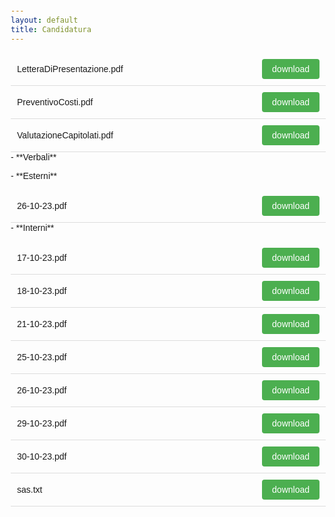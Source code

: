 ```yaml
---
layout: default
title: Candidatura
---
```

<style> body { font-family: Arial, sans-serif; margin: 20px; } .file-list { list-style: none; padding: 0; } .file-item { display: flex; justify-content: space-between; border-bottom: 1px solid #ddd; padding: 10px; align-items: center; } .file-name { flex: 1; margin-right: 10px; } .download-button { background-color: #4CAF50; color: white; padding: 8px 16px; text-align: center; text-decoration: none; display: inline-block; font-size: 14px; cursor: pointer; border: none; border-radius: 4px; } </style>
<ul class="file-list">
<li class="file-item">
<span class="file-name"> LetteraDiPresentazione.pdf </span>
<a href="./docs/Candidatura//LetteraDiPresentazione.pdf" class="download-button" download> download</a>
</li>
<li class="file-item">
<span class="file-name"> PreventivoCosti.pdf </span>
<a href="./docs/Candidatura//PreventivoCosti.pdf" class="download-button" download> download</a>
</li>
<li class="file-item">
<span class="file-name"> ValutazioneCapitolati.pdf </span>
<a href="./docs/Candidatura//ValutazioneCapitolati.pdf" class="download-button" download> download</a>
</li>
- **Verbali**
<ul class="file-list">
  - **Esterni**
<ul class="file-list">
<li class="file-item">
<span class="file-name"> 26-10-23.pdf </span>
<a href="./docs/Candidatura/Verbali/Esterni/26-10-23.pdf" class="download-button" download> download</a>
</li>
</ul>
  - **Interni**
<ul class="file-list">
<li class="file-item">
<span class="file-name"> 17-10-23.pdf </span>
<a href="./docs/Candidatura/Verbali/Interni/17-10-23.pdf" class="download-button" download> download</a>
</li>
<li class="file-item">
<span class="file-name"> 18-10-23.pdf </span>
<a href="./docs/Candidatura/Verbali/Interni/18-10-23.pdf" class="download-button" download> download</a>
</li>
<li class="file-item">
<span class="file-name"> 21-10-23.pdf </span>
<a href="./docs/Candidatura/Verbali/Interni/21-10-23.pdf" class="download-button" download> download</a>
</li>
<li class="file-item">
<span class="file-name"> 25-10-23.pdf </span>
<a href="./docs/Candidatura/Verbali/Interni/25-10-23.pdf" class="download-button" download> download</a>
</li>
<li class="file-item">
<span class="file-name"> 26-10-23.pdf </span>
<a href="./docs/Candidatura/Verbali/Interni/26-10-23.pdf" class="download-button" download> download</a>
</li>
<li class="file-item">
<span class="file-name"> 29-10-23.pdf </span>
<a href="./docs/Candidatura/Verbali/Interni/29-10-23.pdf" class="download-button" download> download</a>
</li>
<li class="file-item">
<span class="file-name"> 30-10-23.pdf </span>
<a href="./docs/Candidatura/Verbali/Interni/30-10-23.pdf" class="download-button" download> download</a>
</li>
</ul>
</ul>
<li class="file-item">
<span class="file-name"> sas.txt </span>
<a href="./docs/Candidatura//sas.txt" class="download-button" download> download</a>
</li>
</ul>
